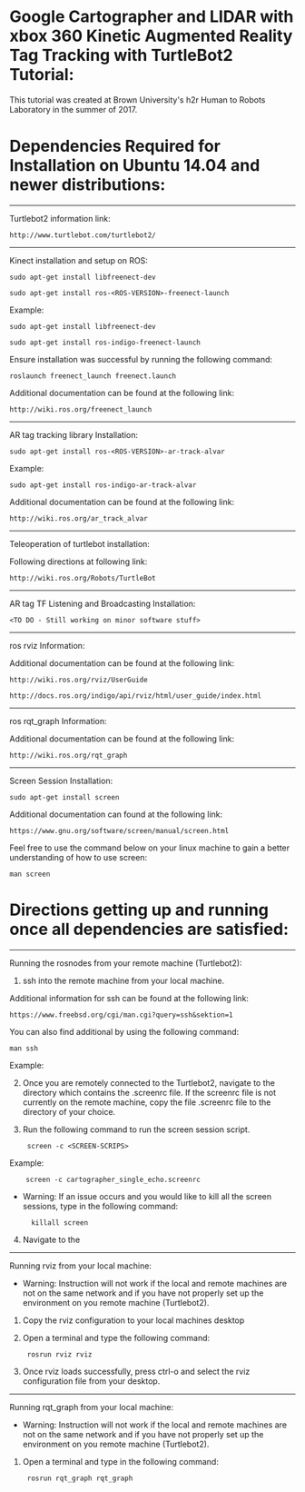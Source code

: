 # Google Cartographer and LIDAR with xbox 360 Kinetic Augmented Reality Tag Tracking with TurtleBot2 Tutorial:

This tutorial was created at Brown University's h2r Human to Robots Laboratory in the summer of 2017.

<Put Description of the Purpose of the tutorial>

# Dependencies Required for Installation on Ubuntu 14.04 and newer distributions:

------------------------------------
Turtlebot2 information link:


    http://www.turtlebot.com/turtlebot2/


-------------------------------------
Kinect installation and setup on ROS:

    sudo apt-get install libfreenect-dev

    sudo apt-get install ros-<ROS-VERSION>-freenect-launch

Example:

    sudo apt-get install libfreenect-dev

    sudo apt-get install ros-indigo-freenect-launch
    
Ensure installation was successful by running the following command:

    roslaunch freenect_launch freenect.launch
    
    
Additional documentation can be found at the following link:

    http://wiki.ros.org/freenect_launch

-------------------------------------
AR tag tracking library Installation:

    sudo apt-get install ros-<ROS-VERSION>-ar-track-alvar
   
Example:
    
    sudo apt-get install ros-indigo-ar-track-alvar
    

Additional documentation can be found at the following link:

    http://wiki.ros.org/ar_track_alvar
    
-------------------------------------
Teleoperation of turtlebot installation:

Following directions at following link: 
    
    http://wiki.ros.org/Robots/TurtleBot
    
-------------------------------------
AR tag TF Listening and Broadcasting Installation:

    <TO DO - Still working on minor software stuff>
        
-------------------------------------
ros rviz Information:

Additional documentation can be found at the following link:

    http://wiki.ros.org/rviz/UserGuide

    http://docs.ros.org/indigo/api/rviz/html/user_guide/index.html   
    
-------------------------------------
ros rqt_graph Information:
    
Additional documentation can be found at the following link:

    http://wiki.ros.org/rqt_graph
    
    
-------------------------------------
Screen Session Installation:

    sudo apt-get install screen
    
Additional documentation can found at the following link:

    https://www.gnu.org/software/screen/manual/screen.html
  
Feel free to use the command below on your linux machine to gain a better understanding of how to use screen:

    man screen

# Directions getting up and running once all dependencies are satisfied:
-------------------------------------
Running the rosnodes from your remote machine (Turtlebot2):

1. ssh into the remote machine from your local machine.

Additional information for ssh can be found at the following link:

    https://www.freebsd.org/cgi/man.cgi?query=ssh&sektion=1
    
You can also find additional by using the following command:

    man ssh
    
Example:

2. Once you are remotely connected to the Turtlebot2, navigate to the directory which contains the .screenrc file. If the screenrc file is not currently on the remote machine, copy the file .screenrc file to the directory of your choice.

3. Run the following command to run the screen session script.

        screen -c <SCREEN-SCRIPS>
        
 Example:
 
        screen -c cartographer_single_echo.screenrc
        
* Warning: If an issue occurs and you would like to kill all the screen sessions, type in the following command:

        killall screen

4. Navigate to the 

-------------------------------------
Running rviz from your local machine:

* Warning: Instruction will not work if the local and remote machines are not on the same network and if you have not properly set up the environment on you remote machine (Turtlebot2).

1. Copy the rviz configuration to your local machines desktop

2. Open a terminal and type the following command:

        rosrun rviz rviz
    
 3. Once rviz loads successfully, press ctrl-o and select the rviz configuration file from your desktop.

-------------------------------------
Running rqt_graph from your local machine:

* Warning: Instruction will not work if the local and remote machines are not on the same network and if you have not properly set up the environment on you remote machine (Turtlebot2).

1. Open a terminal and type in the following command:

        rosrun rqt_graph rqt_graph
